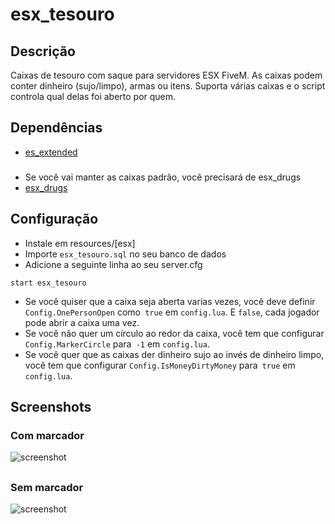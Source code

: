 # esx_tesouro

## Descrição
Caixas de tesouro com saque para servidores ESX FiveM. As caixas podem conter dinheiro (sujo/limpo), armas ou itens. Suporta várias caixas e o script controla qual delas foi aberto por quem.

## Dependências
* [es_extended](https://github.com/ESX-Brasil/es_extended)
###
* Se você vai manter as caixas padrão, você precisará de esx_drugs
* [esx_drugs](https://github.com/ESX-Brasil/esx_drugs)
## Configuração
* Instale em resources/[esx]
* Importe `esx_tesouro.sql` no seu banco de dados
* Adicione a seguinte linha ao seu server.cfg
```
start esx_tesouro
```

* Se você quiser que a caixa seja aberta varias vezes, você deve definir `Config.OnePersonOpen` como` true` em `config.lua`. E `false`, cada jogador pode abrir a caixa uma vez.
* Se você não quer um círculo ao redor da caixa, você tem que configurar `Config.MarkerCircle` para` -1` em `config.lua`.
* Se você quer que as caixas der dinheiro sujo ao invés de dinheiro limpo, você tem que configurar `Config.IsMoneyDirtyMoney` para` true` em `config.lua`.
## Screenshots
### Com marcador
![screenshot](https://i.imgur.com/VcsQnDj.jpg)
##
### Sem marcador
![screenshot](https://i.imgur.com/qnE9oZF.jpg)
